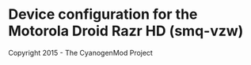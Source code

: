 Device configuration for the Motorola Droid Razr HD (smq-vzw)
===============================

Copyright 2015 - The CyanogenMod Project
